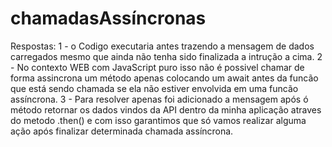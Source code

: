 # chamadasAssíncronas

Respostas:
1 - o Codigo executaria antes trazendo a mensagem de dados carregados mesmo que ainda não tenha sido finalizada a intrução a cima.
2 - No contexto WEB com JavaScript puro isso não é possivel chamar de forma assincrona um método apenas colocando um await antes da funcão que está sendo chamada se ela não estiver envolvida em uma funcão assíncrona.
3 - Para resolver apenas foi adicionado a mensagem após ó método retornar os dados vindos da API dentro da minha aplicação atraves do metodo .then() e com isso garantimos que só vamos realizar alguma ação após finalizar determinada chamada assíncrona.
